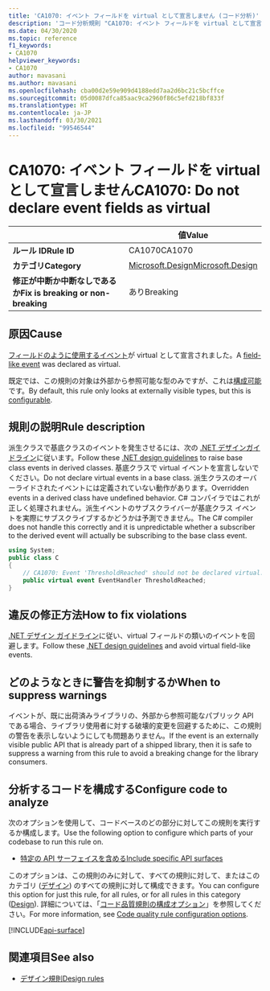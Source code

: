 ```yaml
---
title: 'CA1070: イベント フィールドを virtual として宣言しません (コード分析)'
description: 'コード分析規則 "CA1070: イベント フィールドを virtual として宣言しません" について説明します'
ms.date: 04/30/2020
ms.topic: reference
f1_keywords:
- CA1070
helpviewer_keywords:
- CA1070
author: mavasani
ms.author: mavasani
ms.openlocfilehash: cba00d2e59e909d4188edd7aa2d6bc21c5bcffce
ms.sourcegitcommit: 05d0087dfca85aac9ca2960f86c5efd218bf833f
ms.translationtype: HT
ms.contentlocale: ja-JP
ms.lasthandoff: 03/30/2021
ms.locfileid: "99546544"
---
```

# <a name="ca1070-do-not-declare-event-fields-as-virtual"></a><span data-ttu-id="a38b4-103">CA1070: イベント フィールドを virtual として宣言しません</span><span class="sxs-lookup"><span data-stu-id="a38b4-103">CA1070: Do not declare event fields as virtual</span></span>

| | <span data-ttu-id="a38b4-104">値</span><span class="sxs-lookup"><span data-stu-id="a38b4-104">Value</span></span> |
|-|-|
| <span data-ttu-id="a38b4-105">**ルール ID**</span><span class="sxs-lookup"><span data-stu-id="a38b4-105">**Rule ID**</span></span> |<span data-ttu-id="a38b4-106">CA1070</span><span class="sxs-lookup"><span data-stu-id="a38b4-106">CA1070</span></span>|
| <span data-ttu-id="a38b4-107">**カテゴリ**</span><span class="sxs-lookup"><span data-stu-id="a38b4-107">**Category**</span></span> |[<span data-ttu-id="a38b4-108">Microsoft.Design</span><span class="sxs-lookup"><span data-stu-id="a38b4-108">Microsoft.Design</span></span>](design-warnings.md)|
| <span data-ttu-id="a38b4-109">**修正が中断か中断なしであるか**</span><span class="sxs-lookup"><span data-stu-id="a38b4-109">**Fix is breaking or non-breaking**</span></span> |<span data-ttu-id="a38b4-110">あり</span><span class="sxs-lookup"><span data-stu-id="a38b4-110">Breaking</span></span>|

## <a name="cause"></a><span data-ttu-id="a38b4-111">原因</span><span class="sxs-lookup"><span data-stu-id="a38b4-111">Cause</span></span>

<span data-ttu-id="a38b4-112">[フィールドのように使用するイベント](../../../csharp/event-pattern.md#defining-and-raising-field-like-events)が virtual として宣言されました。</span><span class="sxs-lookup"><span data-stu-id="a38b4-112">A [field-like event](../../../csharp/event-pattern.md#defining-and-raising-field-like-events) was declared as virtual.</span></span>

<span data-ttu-id="a38b4-113">既定では、この規則の対象は外部から参照可能な型のみですが、これは[構成可能](#configure-code-to-analyze)です。</span><span class="sxs-lookup"><span data-stu-id="a38b4-113">By default, this rule only looks at externally visible types, but this is [configurable](#configure-code-to-analyze).</span></span>

## <a name="rule-description"></a><span data-ttu-id="a38b4-114">規則の説明</span><span class="sxs-lookup"><span data-stu-id="a38b4-114">Rule description</span></span>

<span data-ttu-id="a38b4-115">派生クラスで基底クラスのイベントを発生させるには、次の [.NET デザインガイドライン](../../../csharp/programming-guide/events/how-to-raise-base-class-events-in-derived-classes.md)に従います。</span><span class="sxs-lookup"><span data-stu-id="a38b4-115">Follow these [.NET design guidelines](../../../csharp/programming-guide/events/how-to-raise-base-class-events-in-derived-classes.md) to raise base class events in derived classes.</span></span> <span data-ttu-id="a38b4-116">基底クラスで virtual イベントを宣言しないでください。</span><span class="sxs-lookup"><span data-stu-id="a38b4-116">Do not declare virtual events in a base class.</span></span> <span data-ttu-id="a38b4-117">派生クラスのオーバーライドされたイベントには定義されていない動作があります。</span><span class="sxs-lookup"><span data-stu-id="a38b4-117">Overridden events in a derived class have undefined behavior.</span></span> <span data-ttu-id="a38b4-118">C# コンパイラではこれが正しく処理されません。派生イベントのサブスクライバーが基底クラス イベントを実際にサブスクライブするかどうかは予測できません。</span><span class="sxs-lookup"><span data-stu-id="a38b4-118">The C# compiler does not handle this correctly and it is unpredictable whether a subscriber to the derived event will actually be subscribing to the base class event.</span></span>

```csharp
using System;
public class C
{
    // CA1070: Event 'ThresholdReached' should not be declared virtual.
    public virtual event EventHandler ThresholdReached;
}
```

## <a name="how-to-fix-violations"></a><span data-ttu-id="a38b4-119">違反の修正方法</span><span class="sxs-lookup"><span data-stu-id="a38b4-119">How to fix violations</span></span>

<span data-ttu-id="a38b4-120">[.NET デザイン ガイドライン](../../../csharp/programming-guide/events/how-to-raise-base-class-events-in-derived-classes.md)に従い、virtual フィールドの類いのイベントを回避します。</span><span class="sxs-lookup"><span data-stu-id="a38b4-120">Follow these [.NET design guidelines](../../../csharp/programming-guide/events/how-to-raise-base-class-events-in-derived-classes.md) and avoid virtual field-like events.</span></span>

## <a name="when-to-suppress-warnings"></a><span data-ttu-id="a38b4-121">どのようなときに警告を抑制するか</span><span class="sxs-lookup"><span data-stu-id="a38b4-121">When to suppress warnings</span></span>

<span data-ttu-id="a38b4-122">イベントが、既に出荷済みライブラリの、外部から参照可能なパブリック API である場合、ライブラリ使用者に対する破壊的変更を回避するために、この規則の警告を表示しないようにしても問題ありません。</span><span class="sxs-lookup"><span data-stu-id="a38b4-122">If the event is an externally visible public API that is already part of a shipped library, then it is safe to suppress a warning from this rule to avoid a breaking change for the library consumers.</span></span>

## <a name="configure-code-to-analyze"></a><span data-ttu-id="a38b4-123">分析するコードを構成する</span><span class="sxs-lookup"><span data-stu-id="a38b4-123">Configure code to analyze</span></span>

<span data-ttu-id="a38b4-124">次のオプションを使用して、コードベースのどの部分に対してこの規則を実行するか構成します。</span><span class="sxs-lookup"><span data-stu-id="a38b4-124">Use the following option to configure which parts of your codebase to run this rule on.</span></span>

- [<span data-ttu-id="a38b4-125">特定の API サーフェイスを含める</span><span class="sxs-lookup"><span data-stu-id="a38b4-125">Include specific API surfaces</span></span>](#include-specific-api-surfaces)

<span data-ttu-id="a38b4-126">このオプションは、この規則のみに対して、すべての規則に対して、またはこのカテゴリ ([デザイン](design-warnings.md)) のすべての規則に対して構成できます。</span><span class="sxs-lookup"><span data-stu-id="a38b4-126">You can configure this option for just this rule, for all rules, or for all rules in this category ([Design](design-warnings.md)).</span></span> <span data-ttu-id="a38b4-127">詳細については、「[コード品質規則の構成オプション](../code-quality-rule-options.md)」を参照してください。</span><span class="sxs-lookup"><span data-stu-id="a38b4-127">For more information, see [Code quality rule configuration options](../code-quality-rule-options.md).</span></span>

[!INCLUDE[api-surface](~/includes/code-analysis/api-surface.md)]

## <a name="see-also"></a><span data-ttu-id="a38b4-128">関連項目</span><span class="sxs-lookup"><span data-stu-id="a38b4-128">See also</span></span>

- [<span data-ttu-id="a38b4-129">デザイン規則</span><span class="sxs-lookup"><span data-stu-id="a38b4-129">Design rules</span></span>](design-warnings.md)
